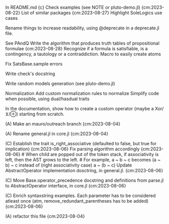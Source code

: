 In README.md {c}
    Check examples (see NOTE or pluto-demo.jl) {cm:2023-08-22}
    List of similar packages {cm:2023-08-27}
    Highlight SoleLogics use cases

Rename things to increase readability, using @deprecate in a deprecate.jl file.

See PAndQ
    Write the algorithm that produces truth tables of propositional formulae {cm:2023-08-28}
    Recognize if a formula is satisfiable, is a contingency, a tautology or a contraddiction.
    Macro to easily create atoms

Fix SatsBase.sample errors

Write check's docstring

Write random models generation (see pluto-demo.jl)

Normalization
    Add custom normalization rules to normalize
    Simplify code when possible, using dual/hasdual traits

In the documentation, show how to create a custom operator (maybe a Xor/⊻/⊕) starting from scratch.

(A) Make an mauro/outreach branch {cm:2023-08-04}

(A) Rename general.jl in core.jl {cm:2023-08-04}

(C) Establish the trait is_right_associative (defaulted to false, but true for implication) {cm:2023-08-06}
    Fix parsing algorithm accordingly {cm:2023-08-06}
        # When child are popped out of the token stack, if associativity is left, then the AST grows to the left.
        # For example, a ~ b ~ c becomes (a ~ b) ~ c instead of (right associativity case) a ~ (b ~ c)
    Update AbstractOperator implementation dosctring, in general.jl. {cm:2023-08-06}

(C) Move Base.operator_precedence docstring and definitions from parse.jl to AbstractOperator interface, in core.jl {cm:2023-08-06}

(C) Enrich syntaxstring examples. Each parameter has to be considered atleast once (atm, remove_redundant_parentheses has to be added) {cm:2023-08-06}

(A) refactor this file {cm:2023-08-04}